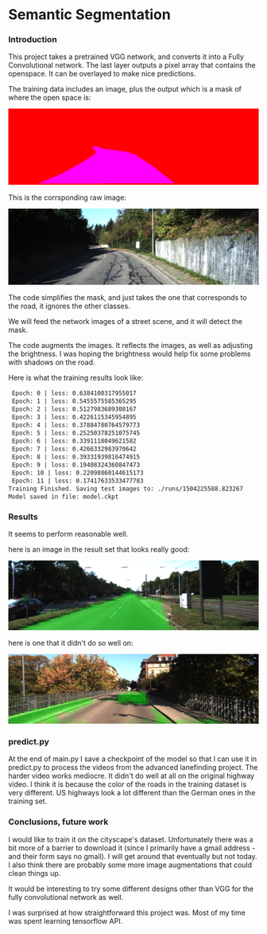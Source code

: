 # Semantic Segmentation
### Introduction

This project takes a pretrained VGG network, and converts it into a Fully Convolutional network. The last layer outputs a pixel array that contains the openspace.  It can be overlayed to make nice predictions.

The training data includes an image, plus the output which is a mask of where the open space is:


![roadmask](https://github.com/alanswx/CarND-Semantic-Segmentation/blob/master/writeupimages/uu_road_000097.png)


This is the corrsponding raw image:

![road](https://github.com/alanswx/CarND-Semantic-Segmentation/blob/master/writeupimages/uu_000097.png)

The code simplifies the mask, and just takes the one that corresponds to the road, it ignores the other classes.

We will feed the network images of a street scene, and it will detect the mask.

The code augments the images. It reflects the images, as well as adjusting the brightness. I was hoping the brightness would help fix some problems with shadows on the road.

Here is what the training results look like:
```
 Epoch: 0 | loss: 0.6384100317955017
 Epoch: 1 | loss: 0.5455575585365295
 Epoch: 2 | loss: 0.5127983689308167
 Epoch: 3 | loss: 0.4226115345954895
 Epoch: 4 | loss: 0.37884780764579773
 Epoch: 5 | loss: 0.25250378251075745
 Epoch: 6 | loss: 0.3391118049621582
 Epoch: 7 | loss: 0.4266332983970642
 Epoch: 8 | loss: 0.39331939816474915
 Epoch: 9 | loss: 0.19408324360847473
 Epoch: 10 | loss: 0.22098860144615173
 Epoch: 11 | loss: 0.17417633533477783
Training Finished. Saving test images to: ./runs/1504225588.823267
Model saved in file: model.ckpt
```

### Results

It seems to perform reasonable well.

here is an image in the result set that looks really good:

![good example](https://github.com/alanswx/CarND-Semantic-Segmentation/blob/master/runs/1504225588.823267/um_000000.png)

here is one that it didn't do so well on:

![bad example](https://github.com/alanswx/CarND-Semantic-Segmentation/blob/master/runs/1504225588.823267/uu_000097.png)

### predict.py

At the end of main.py I save a checkpoint of the model so that I can use it in predict.py to process the videos from the advanced lanefinding project.  The harder video works mediocre.  It didn't do well at all on the original highway video. I think it is because the color of the roads in the training dataset is very different.  US highways look a lot different than the German ones in the training set.


### Conclusions, future work

I would like to train it on the cityscape's dataset. Unfortunately there was a bit more of a barrier to download it (since I primarily have a gmail address - and their form says no gmail). I will get around that eventually but not today.  I also think there are probably some more image augmentations that could clean things up.  

It would be interesting to try some different designs other than VGG for the fully convolutional network as well.

I was surprised at how straightforward this project was.  Most of my time was spent learning tensorflow API.
